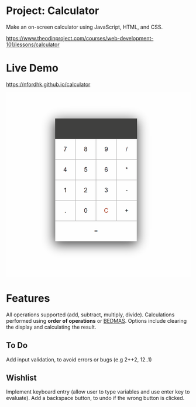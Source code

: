# Project: Calculator 
Make an on-screen calculator using JavaScript, HTML, and CSS.

https://www.theodinproject.com/courses/web-development-101/lessons/calculator

# Live Demo
https://nfordhk.github.io/calculator

![Live Demo](images/calculator-demo.gif)

# Features
All operations supported (add, subtract, multiply, divide).
Calculations performed using __order of operations__ or [BEDMAS](https://en.wikipedia.org/wiki/Order_of_operations#Mnemonics).
Options include clearing the display and calculating the result.

## To Do
Add input validation, to avoid errors or bugs (e.g 2++2, 12..1)

## Wishlist
Implement keyboard entry (allow user to type variables and use enter key to evaluate).
Add a backspace button, to undo if the wrong button is clicked.
